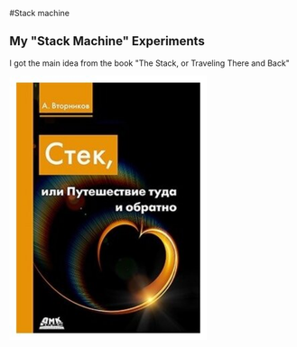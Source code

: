 #Stack machine

## My "Stack Machine" Experiments

I got the main idea from the book "The Stack, or Traveling There and Back"

<img src="https://github.com/i-redbyte/stack_machine/raw/master/img/stack_book.jpg" align="center" width="350"/>



